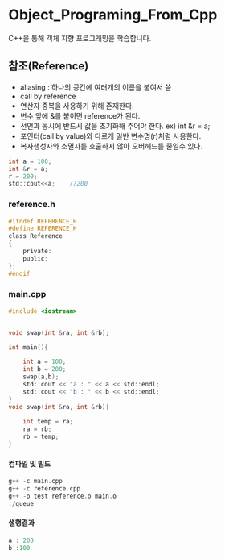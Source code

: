 # Object_Programing_From_Cpp
C++을 통해 객체 지향 프로그래밍을 학습합니다.
## 참조(Reference)
  - aliasing : 하나의 공간에 여러개의 이름을 붙여서 씀
  - call by reference
  - 연산자 중복을 사용하기 위해 존재한다.
  - 변수 앞에 &를 붙이면 reference가 된다.
  - 선언과 동시에 반드시 값을 초기화해 주어야 한다.  ex) int &r = a;
  - 포인터(call by value)와 다르게 일반 변수명(r)처럼 사용한다.
  - 복사생성자와 소멸자를 호출하지 않아 오버헤드를 줄일수 있다.

```c
int a = 100;
int &r = a;
r = 200;
std::cout<<a;    //200
```

### reference.h
```c
#ifndef REFERENCE_H
#define REFERENCE_H
class Reference
{
    private:
    public:
};
#endif
```

### main.cpp
```c
#include <iostream>


void swap(int &ra, int &rb);

int main(){

    int a = 100;
    int b = 200;
    swap(a,b);
    std::cout << "a : " << a << std::endl;
    std::cout << "b : " << b << std::endl;
}
void swap(int &ra, int &rb){
    
    int temp = ra;
    ra = rb;
    rb = temp;
}

```
#### 컴파일 및 빌드
```c
g++ -c main.cpp
g++ -c reference.cpp
g++ -o test reference.o main.o
./queue
```
#### 샐행결과
```c
a : 200
b :100
